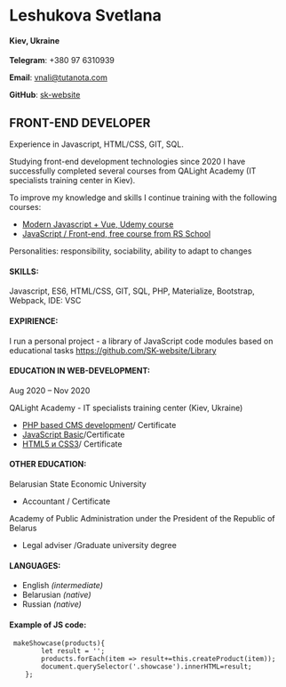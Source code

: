 # **Leshukova Svetlana**
#### Kiev, Ukraine

**Telegram**: +380 97 6310939

**Email**: vnali@tutanota.com

**GitHub**: [sk-website](https://github.com/SK-website)

## **FRONT-END DEVELOPER**
Experience in Javascript, HTML/CSS, GIT, SQL.  

Studying front-end development technologies since 2020 I have  successfully completed several courses from QALight Academy (IT specialists training center in Kiev). 

To improve my knowledge and skills I continue training with the following courses:
* [Modern Javascript + Vue,  Udemy course](https://www.udemy.com/course/modern-javascript-from-beginning)
* [JavaScript / Front-end, free course from RS School](https://rs.school/js/)

Personalities:  responsibility, sociability, ability to adapt to changes

#### SKILLS:
Javascript, ES6,  HTML/CSS, GIT, SQL, PHP, Materialize, Bootstrap, Webpack, IDE: VSC

#### EXPIRIENCE:
I run a personal project - a library of JavaScript code modules based on educational tasks https://github.com/SK-website/Library  

#### EDUCATION IN WEB-DEVELOPMENT:
Aug 2020 – Nov 2020 

QALight Academy - IT specialists training center (Kiev, Ukraine)

* [PHP based CMS development](https://qalight.ua/ru/kursy/backend/php/)/ Certificate 
* [JavaScript Basic](https://qalight.ua/ru/kursy/frontend/javascript-beginners/)/Certificate 
* [HTML5 и CSS3](https://qalight.ua/ru/kursy/frontend/html-css/)/ Certificate 

#### OTHER EDUCATION:
Belarusian State Economic University
* Accountant / Certificate

Academy of Public Administration under the President of the Republic of Belarus
* Legal adviser /Graduate university degree 

#### LANGUAGES:
* English *(intermediate)*
* Belarusian *(native)*
* Russian *(native)*


#### Example of JS code:

```
 makeShowcase(products){ 
        let result = '';
        products.forEach(item => result+=this.createProduct(item));
        document.querySelector('.showcase').innerHTML=result;
    };
```

